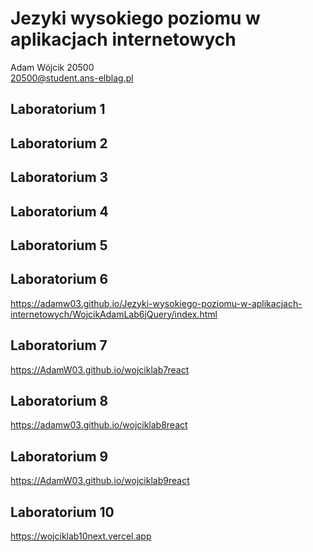 # Jezyki wysokiego poziomu w aplikacjach internetowych

Adam Wójcik 20500  
20500@student.ans-elblag.pl

## Laboratorium 1

## Laboratorium 2

## Laboratorium 3

## Laboratorium 4

## Laboratorium 5

## Laboratorium 6
https://adamw03.github.io/Jezyki-wysokiego-poziomu-w-aplikacjach-internetowych/WojcikAdamLab6jQuery/index.html

## Laboratorium 7
https://AdamW03.github.io/wojciklab7react

## Laboratorium 8
https://adamw03.github.io/wojciklab8react

## Laboratorium 9
https://AdamW03.github.io/wojciklab9react

## Laboratorium 10
https://wojciklab10next.vercel.app
